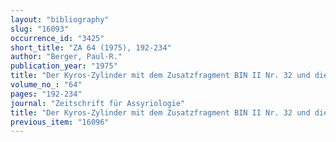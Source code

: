```yaml
---
layout: "bibliography"
slug: "16093"
occurrence_id: "3425"
short_title: "ZA 64 (1975), 192-234"
author: "Berger, Paul-R."
publication_year: "1975"
title: "Der Kyros-Zylinder mit dem Zusatzfragment BIN II Nr. 32 und die akkadischen Personennamen im Danielbuch"
volume_no_: "64"
pages: "192-234"
journal: "Zeitschrift für Assyriologie"
title: "Der Kyros-Zylinder mit dem Zusatzfragment BIN II Nr. 32 und die akkadischen Personennamen im Danielbuch"
previous_item: "16096"
---
```

